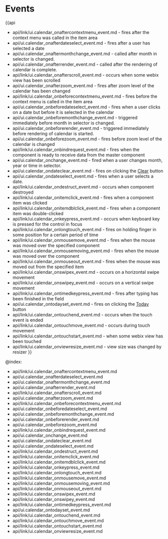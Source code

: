 Events
=======

{{api
- api/link/ui.calendar_onaftercontextmenu_event.md - fires after the context menu was called in the item area
- api/ui.calendar_onafterdateselect_event.md - fires after a user has selected a date
- api/ui.calendar_onaftermonthchange_event.md - called after month in selector is changed.
- api/ui.calendar_onafterrender_event.md - called after the rendering of calendar is complete.
- api/link/ui.calendar_onafterscroll_event.md - occurs when some webix view has been scrolled
- api/ui.calendar_onafterzoom_event.md - fires after zoom level of the calendar has been changed
- api/link/ui.calendar_onbeforecontextmenu_event.md - fires before the context menu is called in the item area
- api/ui.calendar_onbeforedateselect_event.md - fires when a user clicks on a date but before it is selected in the calendar
- api/ui.calendar_onbeforemonthchange_event.md - triggered immediately before month in selector is changed.
- api/ui.calendar_onbeforerender_event.md - triggered immediately before rendering of calendar is started.
- api/ui.calendar_onbeforezoom_event.md - fires before zoom level of the calendar is changed
- api/link/ui.calendar_onbindrequest_event.md - fires when the component is ready to receive data from the master component
- api/ui.calendar_onchange_event.md - fired when a user changes month, year or time in selector.
- api/ui.calendar_ondateclear_event.md - fires on clicking the [Clear](desktop/calendar.md#todayandclearbuttons) button
- api/ui.calendar_ondateselect_event.md - fires when a user selects a date.
- api/link/ui.calendar_ondestruct_event.md - occurs when component destroyed
- api/link/ui.calendar_onitemclick_event.md - fires when a component item was clicked
- api/link/ui.calendar_onitemdblclick_event.md - fires when a component item was double-clicked
- api/link/ui.calendar_onkeypress_event.md - occurs when keyboard key is pressed for the control in focus
- api/link/ui.calendar_onlongtouch_event.md - fires on holding finger in some position for a certain period of time
- api/link/ui.calendar_onmousemove_event.md - fires when the mouse was moved over the specified component
- api/link/ui.calendar_onmousemoving_event.md - fires when the mouse was moved over the component
- api/link/ui.calendar_onmouseout_event.md - fires when the mouse was moved out from the specified item
- api/link/ui.calendar_onswipex_event.md - occurs on a horizontal swipe movement
- api/link/ui.calendar_onswipey_event.md - occurs on a vertical swipe movement
- api/link/ui.calendar_ontimedkeypress_event.md - fires after typing has been finished in the field
- api/ui.calendar_ontodayset_event.md - fires on clicking the [Today](desktop/calendar.md#todayandclearbuttons) button
- api/link/ui.calendar_ontouchend_event.md - occurs when the touch event is ended
- api/link/ui.calendar_ontouchmove_event.md - occurs during touch movement
- api/link/ui.calendar_ontouchstart_event.md - when some webix view has been touched
- api/link/ui.calendar_onviewresize_event.md - view size was changed by resizer
}}

@index:
- api/link/ui.calendar_onaftercontextmenu_event.md
- api/ui.calendar_onafterdateselect_event.md
- api/ui.calendar_onaftermonthchange_event.md
- api/ui.calendar_onafterrender_event.md
- api/link/ui.calendar_onafterscroll_event.md
- api/ui.calendar_onafterzoom_event.md
- api/link/ui.calendar_onbeforecontextmenu_event.md
- api/ui.calendar_onbeforedateselect_event.md
- api/ui.calendar_onbeforemonthchange_event.md
- api/ui.calendar_onbeforerender_event.md
- api/ui.calendar_onbeforezoom_event.md
- api/link/ui.calendar_onbindrequest_event.md
- api/ui.calendar_onchange_event.md
- api/ui.calendar_ondateclear_event.md
- api/ui.calendar_ondateselect_event.md
- api/link/ui.calendar_ondestruct_event.md
- api/link/ui.calendar_onitemclick_event.md
- api/link/ui.calendar_onitemdblclick_event.md
- api/link/ui.calendar_onkeypress_event.md
- api/link/ui.calendar_onlongtouch_event.md
- api/link/ui.calendar_onmousemove_event.md
- api/link/ui.calendar_onmousemoving_event.md
- api/link/ui.calendar_onmouseout_event.md
- api/link/ui.calendar_onswipex_event.md
- api/link/ui.calendar_onswipey_event.md
- api/link/ui.calendar_ontimedkeypress_event.md
- api/ui.calendar_ontodayset_event.md
- api/link/ui.calendar_ontouchend_event.md
- api/link/ui.calendar_ontouchmove_event.md
- api/link/ui.calendar_ontouchstart_event.md
- api/link/ui.calendar_onviewresize_event.md


